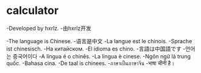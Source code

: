 # calculator

-Developed by hxrlz.
-由hxrlz开发

-The language is Chinese.
-语言是中文
-La langue est le chinois.
-Sprache ist chinesisch.
-На китайском.
-El idioma es chino.
-言語は中国語です
-언어는 중국어이다
-A língua é o chinês.
-La lingua è cinese.
-Ngôn ngữ là trung quốc.
-Bahasa cina.
-De taal is chinees.
-ภาษาเป็นภาษาจีน
-भाषा चीनी है।
